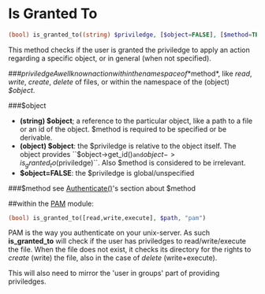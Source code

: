 Is Granted To
=========
```php
(bool) is_granted_to((string) $priviledge, [$object=FALSE], [$method=TRUE])
```

This method checks if the user is granted the priviledge to apply an action regarding a specific object, or in general (when not specified).

###$priviledge
A well known action within the namespace of *$method*, like *read*, *write*, *create*, *delete* of files, or within the namespace of the (object) *$object*.

###$object
- **(string) $object**; a reference to the particular object, like a path to a file or an id of the object. $method is required to be specified or be derivable.
- **(object) $object**: the $priviledge is relative to the object itself. The object provides ``$object->get_id()`` and ``$object->is_granted_to($priviledge)``. Also $method is considered to be irrelevant.
- **$object=FALSE**: the $priviledge is global/unspecified

###$method
see [Authenticate()](function.authenticate.md)'s section about $method

##within the [PAM](module.pam.md) module:
```php
(bool) is_granted_to([read,write,execute], $path, "pam")
```

PAM is the way you authenticate on your unix-server. As such **is_granted_to** will check if the user has priviledges to read/write/execute the file. When the file does not exist, it checks its directory for the rights to *create* (write) the file, also in the case of *delete* (write+execute).

This will also need to mirror the 'user in groups' part of providing priviledges.
